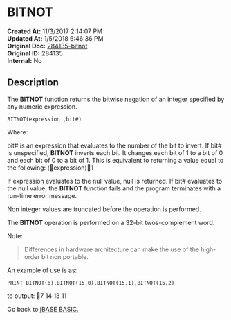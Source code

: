 # BITNOT

**Created At:** 11/3/2017 2:14:07 PM  
**Updated At:** 1/5/2018 6:46:36 PM  
**Original Doc:** [284135-bitnot](https://docs.jbase.com/36868-jbase-basic/284135-bitnot)  
**Original ID:** 284135  
**Internal:** No  

## Description

The **BITNOT** function returns the bitwise negation of an integer specified by any numeric expression.

```
BITNOT(expression ,bit#)
```

Where:

bit# is an expression that evaluates to the number of the bit to invert. If bit# is unspecified, **BITNOT** inverts each bit. It changes each bit of 1 to a bit of 0 and each bit of 0 to a bit of 1. This is equivalent to returning a value equal to the following: (expression)1

If expression evaluates to the null value, null is returned. If bit# evaluates to the null value, the **BITNOT** function fails and the program terminates with a run-time error message.

Non integer values are truncated before the operation is performed.

The **BITNOT** operation is performed on a 32-bit twos-complement word.

Note:

> Differences in hardware architecture can make the use of the high-order bit non portable.

An example of use is as:

```
PRINT BITNOT(6),BITNOT(15,0),BITNOT(15,1),BITNOT(15,2)
```

to output:
7 14 13 11

Go back to [jBASE BASIC.](./../jbase-basic-programmers-reference-guide)
